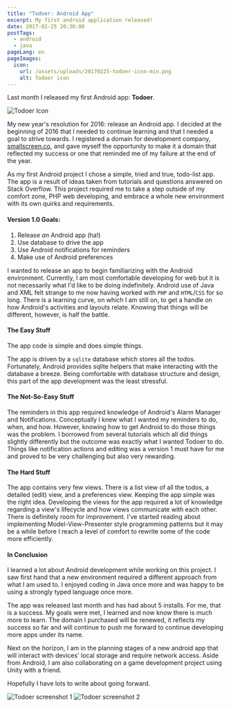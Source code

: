 ```yaml
---
title: "Todoer: Android App"
excerpt: My first android application released!
date: 2017-02-25 20:30:00
postTags:
  - android
  - java
pageLang: en
pageImages:
  icon:
    url: /assets/uploads/20170225-todoer-icon-min.png
    alt: Todoer icon
---
```

Last month I released my first Android app: **Todoer**.

<img src="/assets/uploads/20170225-todoer-icon-min.png" alt="Todoer Icon" title="Todoer Icon" class="d-block mx-auto"/>

My new year's resolution for 2016: release an Android app.
I decided at the beginning of 2016 that I needed to continue learning and that I needed a goal to strive towards. I registered a domain for development company, <a href="http://www.smallscreen.co" target="_blank">smallscreen.co</a>, and gave myself the opportunity to make it a domain that reflected my success or one that reminded me of my failure at the end of the year.

As my first Android project I chose a simple, tried and true, todo-list app.
The app is a result of ideas taken from tutorials and questions answered on Stack Overflow. This project required me to take a step outside of my comfort zone, PHP web developing, and embrace a whole new environment with its own quirks and requirements.

#### Version 1.0 Goals:

1. Release *an* Android app (ha!)
2. Use database to drive the app
3. Use Android notifications for reminders
4. Make use of Android preferences

I wanted to release an app to begin familiarizing with the Android environment.
Currently, I am most comfortable developing for web but it is not necessarily what I'd like to be doing indefinitely. Android use of Java and XML felt strange to me now having worked with `PHP` and `HTML`/`CSS` for so long. There is a learning curve, on which I am still on, to get a handle on how Android's activities and layouts relate. Knowing that things will be different, however, is half the battle.

#### The Easy Stuff

The app code is simple and does simple things.

The app is driven by a `sqlite` database which stores all the todos. Fortunately, Android provides sqlite helpers that make interacting with the database a breeze. Being comfortable with database structure and design, this part of the app development was the least stressful.

#### The Not-So-Easy Stuff

The reminders in this app required knowledge of Android's Alarm Manager and Notifications. Conceptually I knew what I wanted my reminders to do, when, and how. However, knowing how to get Android to do those things was the problem. I borrowed from several tutorials which all did things slightly differently but the outcome was exactly what I wanted Todoer to do. Things like notification actions and editing was a version 1 must have for me and proved to be very challenging but also very rewarding.

#### The Hard Stuff

The app contains very few views. There is a list view of all the todos, a detailed (edit) view, and a preferences view. Keeping the app simple was the right idea. Developing the views for the app required a lot of knowledge regarding a view's lifecycle and how views communicate with each other. There is definitely room for improvement. I've started reading about implementing Model-View-Presenter style programming patterns but it may be a while before I reach a level of comfort to rewrite some of the code more efficiently.

#### In Conclusion

I learned a lot about Android development while working on this project.
I saw first hand that a new environment required a different approach from what I am used to. I enjoyed coding in Java once more and was happy to be using a strongly typed language once more.

The app was released last month and has had about 5 installs.
For me, that is a success. My goals were met, I learned and now know there is much more to learn. The domain I purchased will be renewed, it reflects my success so far and will continue to push me forward to continue developing more apps under its name.

Next on the horizon, I am in the planning stages of a new android app that will interact with devices' local storage and require network access. Aside from Android, I am also collaborating on a game development project using Unity with a friend.

Hopefully I have lots to write about going forward.

<img src="/assets/uploads/20170225-todoer-screenshot-1-min.png" alt="Todoer screenshot 1" title="Todoer screenshot 1" class="d-inline-block w-25"/>

<img src="/assets/uploads/20170225-todoer-screenshot-2-min.png" alt="Todoer screenshot 2" title="Todoer screenshot 2" class="d-inline-block w-25"/>
